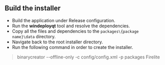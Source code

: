 ## Build the installer

* Build the application under Release configuration.
* Run the **windeployqt** tool and resolve the dependencies.
* Copy all the files and dependencies to the `packages\{package name}\data` directory.
* Navigate back to the root installer directory.
* Run the following command in order to create the installer.

> binarycreator --offline-only -c config/config.xml -p packages Firelite

